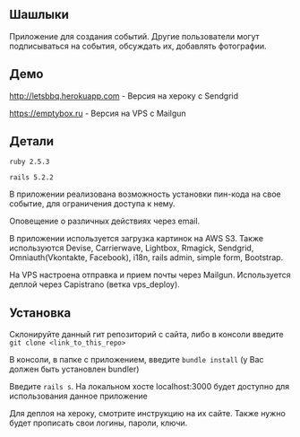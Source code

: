 ## Шашлыки

Приложение для создания событий. Другие пользователи могут подписываться на события, обсуждать их, добавлять фотографии.

## Демо

http://letsbbq.herokuapp.com - Версия на хероку с Sendgrid

https://emptybox.ru - Версия на VPS с Mailgun

## Детали

`ruby 2.5.3`

`rails 5.2.2`

В приложении реализована возможность установки пин-кода на свое событие, для ограничения доступа к нему. 

Оповещение о различных действиях через email.

В приложении используется загрузка картинок на AWS S3. Также используются Devise, Carrierwave, Lightbox, Rmagick, Sendgrid, Omniauth(Vkontakte, Facebook), i18n, rails admin, simple form, Bootstrap.

На VPS настроена отправка и прием почты через Mailgun. Используется деплой через Capistrano (ветка vps_deploy).

## Установка

Склонируйте данный гит репозиторий с сайта, либо в консоли введите `git clone <link_to_this_repo>`

В консоли, в папке с приложением, введите `bundle install` (у Вас должен быть установлен bundler)

Введите `rails s`. На локальном хосте localhost:3000 будет доступно для использования данное приложение

Для деплоя на хероку, смотрите инструкцию на их сайте. Также нужно будет прописать свои логины, пароли, ключи.
